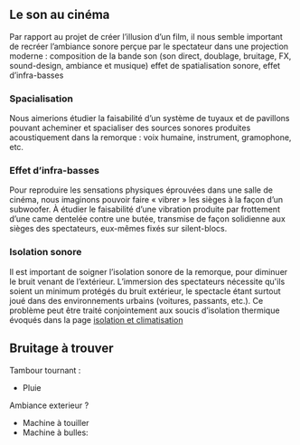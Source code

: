 ## Le son au cinéma

Par rapport au projet de créer l’illusion d’un film, il nous semble important de recréer l’ambiance sonore perçue par le spectateur dans une projection moderne :
    composition de la bande son (son direct, doublage, bruitage, FX, sound-design, ambiance et musique)
    effet de spatialisation sonore,
    effet d’infra-basses

### Spacialisation

Nous aimerions étudier la faisabilité d’un système de tuyaux et de pavillons pouvant acheminer et spacialiser des sources sonores produites acoustiquement dans la remorque : voix humaine, instrument, gramophone, etc.

### Effet d’infra-basses

Pour reproduire les sensations physiques éprouvées dans une salle de cinéma, nous imaginons pouvoir faire « vibrer » les sièges à la façon d’un subwoofer. À étudier le faisabilité d’une vibration produite par frottement d’une came dentelée contre une butée, transmise de façon solidienne aux sièges des spectateurs, eux-mêmes fixés sur silent-blocs.

### Isolation sonore

Il est important de soigner l’isolation sonore de la remorque, pour diminuer le bruit venant de l’extérieur. L’immersion des spectateurs nécessite qu'ils soient un minimum protégés du bruit extérieur, le spectacle étant surtout joué dans des environnements urbains (voitures, passants, etc.).
Ce problème peut être traité conjointement aux soucis d’isolation thermique évoqués dans la page [isolation et climatisation](isolation.md)

## Bruitage à trouver

Tambour tournant :
- Pluie 


Ambiance exterieur ?

- Machine à touiller
- Machine à bulles:


